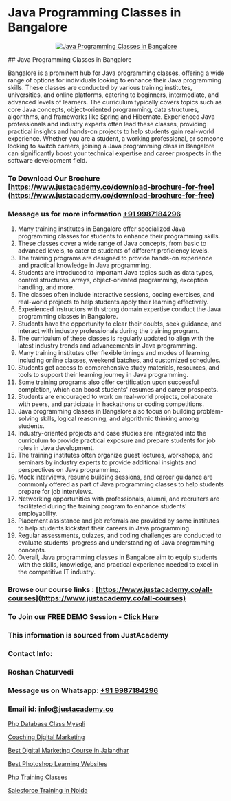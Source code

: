 # Java Programming Classes in Bangalore

<p align="center">
  <a href="https://justacademy.co/course-detail/core-java-training">
    <img src="https://justacademy.co/storage2/course_image/1677245426_course_image.webp" alt="Java Programming Classes in Bangalore">
  </a>
</p>
## Java Programming Classes in Bangalore

Bangalore is a prominent hub for Java programming classes, offering a wide range of options for individuals looking to enhance their Java programming skills. These classes are conducted by various training institutes, universities, and online platforms, catering to beginners, intermediate, and advanced levels of learners. The curriculum typically covers topics such as core Java concepts, object-oriented programming, data structures, algorithms, and frameworks like Spring and Hibernate. Experienced Java professionals and industry experts often lead these classes, providing practical insights and hands-on projects to help students gain real-world experience. Whether you are a student, a working professional, or someone looking to switch careers, joining a Java programming class in Bangalore can significantly boost your technical expertise and career prospects in the software development field.
### To Download Our Brochure [https://www.justacademy.co/download-brochure-for-free](https://www.justacademy.co/download-brochure-for-free)
### Message us for more information [+91 9987184296](https://api.whatsapp.com/send?phone=919987184296)
1) Many training institutes in Bangalore offer specialized Java programming classes for students to enhance their programming skills.
2) These classes cover a wide range of Java concepts, from basic to advanced levels, to cater to students of different proficiency levels.
3) The training programs are designed to provide hands-on experience and practical knowledge in Java programming.
4) Students are introduced to important Java topics such as data types, control structures, arrays, object-oriented programming, exception handling, and more.
5) The classes often include interactive sessions, coding exercises, and real-world projects to help students apply their learning effectively.
6) Experienced instructors with strong domain expertise conduct the Java programming classes in Bangalore.
7) Students have the opportunity to clear their doubts, seek guidance, and interact with industry professionals during the training program.
8) The curriculum of these classes is regularly updated to align with the latest industry trends and advancements in Java programming.
9) Many training institutes offer flexible timings and modes of learning, including online classes, weekend batches, and customized schedules.
10) Students get access to comprehensive study materials, resources, and tools to support their learning journey in Java programming.
11) Some training programs also offer certification upon successful completion, which can boost students' resumes and career prospects.
12) Students are encouraged to work on real-world projects, collaborate with peers, and participate in hackathons or coding competitions.
13) Java programming classes in Bangalore also focus on building problem-solving skills, logical reasoning, and algorithmic thinking among students.
14) Industry-oriented projects and case studies are integrated into the curriculum to provide practical exposure and prepare students for job roles in Java development.
15) The training institutes often organize guest lectures, workshops, and seminars by industry experts to provide additional insights and perspectives on Java programming.
16) Mock interviews, resume building sessions, and career guidance are commonly offered as part of Java programming classes to help students prepare for job interviews.
17) Networking opportunities with professionals, alumni, and recruiters are facilitated during the training program to enhance students' employability.
18) Placement assistance and job referrals are provided by some institutes to help students kickstart their careers in Java programming.
19) Regular assessments, quizzes, and coding challenges are conducted to evaluate students' progress and understanding of Java programming concepts.
20) Overall, Java programming classes in Bangalore aim to equip students with the skills, knowledge, and practical experience needed to excel in the competitive IT industry.

### Browse our course links : [https://www.justacademy.co/all-courses](https://www.justacademy.co/all-courses) 
### To Join our FREE DEMO Session - [Click Here](https://www.justacademy.co/register-for-course-demo)


### This information is sourced from JustAcademy
### Contact Info:
### Roshan Chaturvedi
### Message us on Whatsapp: [+91 9987184296](https://api.whatsapp.com/send?phone=919987184296)
### Email id: [info@justacademy.co](mailto:info@justacademy.co)
                
[Php Database Class Mysqli](https://www.linkedin.com/pulse/php-database-class-mysqli-justacademy-cupertino-cnjvc?trackingId=4fjMpoMUIGFeRZnu3Xnv4Q%3D%3D&lipi=urn%3Ali%3Apage%3Ad_flagship3_company_admin%3BNP%2FlhOodSumKT6PSkBvdbw%3D%3D)

[Coaching Digital Marketing](https://www.linkedin.com/pulse/coaching-digital-marketing-justacademy-san-jose-ie25f?trackingId=%2BjM5PYZKXtBmBcWFUw7XCw%3D%3D&lipi=urn%3Ali%3Apage%3Ad_flagship3_company_admin%3BmFqei9z9R2q6luNOEZ8Z4A%3D%3D)

[Best Digital Marketing Course in Jalandhar](https://medium.com/@akanshapatil/best-digital-marketing-course-in-jalandhar-075d2deb965c)

[Best Photoshop Learning Websites](https://medium.com/@mistersumit961/best-photoshop-learning-websites-d6f227233955)

[Php Training Classes](https://justacademyin.github.io/justacademy/php-training-classes)

[Salesforce Training in Noida](https://justacademyin.github.io/justacademy/salesforce-training-in-noida)

